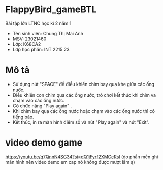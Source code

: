 # FlappyBird_gameBTL
Bài tập lớn LTNC học kì 2 năm 1 

* Tên sinh viên: Chung Thị Mai Anh
* MSV: 23021460
* Lớp: K68CA2
* Lớp học phần: INT 2215 23 

# **Mô tả** 
* Sử dụng nút "SPACE" để điều khiển chim bay qua khe giữa các ống nước.
* Điều khiển con chim qua các ống nước, trò chơi kết thúc khi chim va chạm vào các ống nước.
* Có chức năng "Play again" .
* Khi chim bay qua các ống nước hoặc chạm vào các ống nước thì có tiếng báo.
* Kết thúc, in ra màn hình điểm số và nút "Play again" và nút "Exit".
  
# **video demo game**
https://youtu.be/q7QnnN4SG34?si=dQ1jFyrf2XMCcRsl
(do phần mền ghi màn hình nên video demo em cap nó không được mượt lắm ạ)
